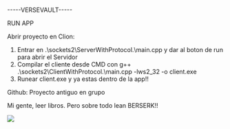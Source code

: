 -----VERSEVAULT-----

RUN APP

Abrir proyecto en Clion:
  1. Entrar en .\sockets2\ServerWithProtocol.\main.cpp y dar al boton de run para abrir el Servidor
  2. Compilar el cliente desde CMD con g++ .\sockets2\ClientWithProtocol.\main.cpp -lws2_32 -o client.exe
  3. Runear client.exe y ya estas dentro de la app!!

Github: Proyecto antiguo en grupo


Mi gente, leer libros. Pero sobre todo lean BERSERK!!

![](https://pbs.twimg.com/media/FXmQBRQWAAE3MfQ.jpg)
